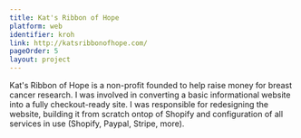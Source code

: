 ```yaml
---
title: Kat's Ribbon of Hope
platform: web
identifier: kroh
link: http://katsribbonofhope.com/
pageOrder: 5
layout: project
---
```


Kat's Ribbon of Hope is a non-profit founded to help raise money for breast cancer research. I was involved in converting a basic informational website into a fully checkout-ready site. I was responsible for redesigning the website, building it from scratch ontop of Shopify and configuration of all services in use (Shopify, Paypal, Stripe, more).